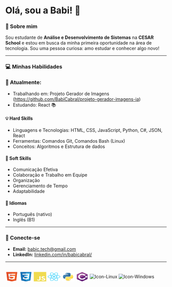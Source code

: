 # Olá, sou a Babi! 👋

### 📌 Sobre mim

Sou estudante de **Análise e Desenvolvimento de Sistemas** na **CESAR School** e estou em busca da minha primeira oportunidade na área de tecnologia. Sou uma pessoa curiosa: amo estudar e conhecer algo novo!

---

### 💻 Minhas Habilidades

### 🚀 Atualmente:
- Trabalhando em: Projeto Gerador de Imagens (https://github.com/BabiCabral/projeto-gerador-imagens-ia)
- Estudando: React 📚
  
#### 💡 Hard Skills
- Linguagens e Tecnologias: HTML, CSS, JavaScript, Python, C#, JSON, React
- Ferramentas: Comandos Git, Comandos Bash (Linux)
- Conceitos: Algoritmos e Estrutura de dados

#### 🤝 Soft Skills
- Comunicação Efetiva
- Colaboração e Trabalho em Equipe
- Organização
- Gerenciamento de Tempo
- Adaptabilidade

#### 🧠 Idiomas
- Português (nativo)
- Inglês (B1)

---

### 📧 Conecte-se

- **Email:** babic.tech@gmail.com
- **LinkedIn:** [linkedin.com/in/babicabral/](https://www.linkedin.com/in/babicabral/)
  
---
<div style="display: inline_block"><br>
  <img align="center" alt="Icon-HTML" height="30" width="40" src="https://raw.githubusercontent.com/devicons/devicon/master/icons/html5/html5-original.svg">
  <img align="center" alt="Icon-CSS" height="30" width="40" src="https://raw.githubusercontent.com/devicons/devicon/master/icons/css3/css3-original.svg">
  <img align="center" alt="Icon-Js" height="30" width="40" src="https://raw.githubusercontent.com/devicons/devicon/master/icons/javascript/javascript-plain.svg">
  <img align="center" alt="Icon-React" height="30" width="40" src="https://raw.githubusercontent.com/devicons/devicon/master/icons/react/react-original.svg">
  <img align="center" alt="Icon-Python" height="30" width="40" src="https://raw.githubusercontent.com/devicons/devicon/master/icons/python/python-original.svg">
  <img align="center" alt="Icon-Csharp" height="30" width="40" src="https://raw.githubusercontent.com/devicons/devicon/master/icons/csharp/csharp-original.svg">
  <img align="center" alt="Icon-Linux" height="30" width="40" 
src="https://cdn.jsdelivr.net/gh/devicons/devicon@latest/icons/linux/linux-original.svg">
  <img align="center" alt="Icon-Windows" height="30" width="40" 
src="https://cdn.jsdelivr.net/gh/devicons/devicon@latest/icons/windows8/windows8-original.svg"></div>

